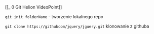 [[_ 0 Git Helion VideoPoint]]


`git init folderName` - tworzenie lokalnego repo

`git clone https://githubcom/jquery/jguery.git` klonowanie z githuba


  

